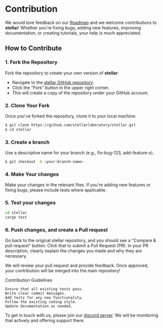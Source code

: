 #  Contribution
We would love feedback on our [Roadmap](https://github.com/orgs/stellarlaboratory/projects/1) and we welcome contributions to **stellar**!
Whether you're fixing bugs, adding new features, improving documentation, or creating tutorials, your help is much appreciated.

## How to Contribute

### 1. Fork the Repository

Fork the repository to create your own version of **stellar**:

- Navigate to the [stellar GitHub repository](https://github.com/stellarlaboratory/stellar).
- Click the "Fork" button in the upper right corner.
- This will create a copy of the repository under your GitHub account.

### 2. Clone Your Fork

Once you've forked the repository, clone it to your local machine:

```bash
$ git clone https://github.com/stellarlaboratory/stellar.git
$ cd stellar 
```

### 3. Create a branch
Use a descriptive name for your branch (e.g., fix-bug-123, add-feature-x).
```bash
$ git checkout -b <your-branch-name>
```

### 4. Make Your changes

Make your changes in the relevant files. If you're adding new features or fixing bugs, please include tests where applicable.

### 5. Test your changes
```bash
cd stellar 
cargo test
```

### 6. Push changes, and create a Pull request

Go back to the original stellar repository, and you should see a "Compare & pull request" button. Click that to submit a Pull Request (PR). In your PR description, clearly explain the changes you made and why they are necessary.

We will review your pull request and provide feedback. Once approved, your contribution will be merged into the main repository!

Contribution Guidelines

    Ensure that all existing tests pass.
    Write clear commit messages.
    Add tests for any new functionality.
    Follow the existing coding style.
    Update documentation as needed.

To get in touch with us, please join our [discord server](https://discord.gg/rbjqVbpa). We will be monitoring that actively and offering support there.

